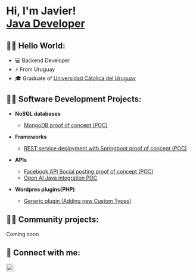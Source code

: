 <h1>Hi, I'm Javier! <br/><a href="https://github.com/fguerrer">Java Developer</a></h1>

<h2>👨‍💻 Hello World:</h2>

- 💻 Backend Developer
- ⚡ From Uruguay
- 🎓 Graduate of [Universidad Cátolica del Uruguay](https://www.ucu.edu.uy/)


<h2>👨‍💻 Software Development Projects:</h2>

- <b>NoSQL databases</b>
  - [MongoDB proof of concept (POC)](https://github.com/fguerrer/POC-MongoDB)
- <b>Frameworks</b>
  - [REST service deployment with Springboot proof of concept (POC)](https://github.com/fguerrer/POC-REST-Springboot)

- <b>APIs</b>
  - [Facebook API Social posting proof of concept (POC)](https://github.com/fguerrer/POC-Facebook-API)
  - [Open AI Java integration POC](https://github.com/fguerrer/POC-OpenAI-Java)

- <b>Wordpres plugins(PHP)</b>
  - [Generic plugin (Adding new Custom Types) ](https://github.com/fguerrer/generic-wordpress-plugin)

<h2>👨‍💻 Community projects:</h2>
Coming soon
<h2> 🤳 Connect with me:</h2>

[<img align="left" alt="Fguerrer | LinkedIn" width="22px" src="https://cdn.jsdelivr.net/npm/simple-icons@v3/icons/linkedin.svg" />][linkedin]

[linkedin]: https://linkedin.com/in/fguerrer


<!--
**fguerrer/fguerrer** is a ✨ _special_ ✨ repository because its `README.md` (this file) appears on your GitHub profile.

Here are some ideas to get you started:

- 🔭 I’m currently working on ...
- 🌱 I’m currently learning ...
- 👯 I’m looking to collaborate on ...
- 🤔 I’m looking for help with ...
- 💬 Ask me about ...
- 📫 How to reach me: ...
- 😄 Pronouns: ...
- ⚡ Fun fact: ...
-->

